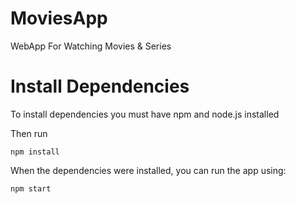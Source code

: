 # MoviesApp
WebApp For Watching Movies & Series

# Install Dependencies
To install dependencies you must have npm and node.js installed

Then run
 ```
 npm install
  ```
 When the dependencies were installed, you can run the app using:
  
  
   ```
  npm start
 ```
